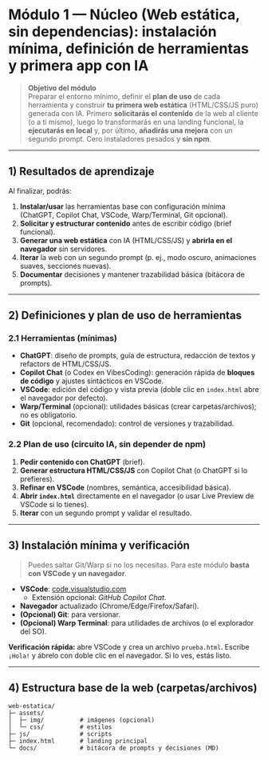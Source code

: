 # Módulo 1 — Núcleo (Web estática, sin dependencias): instalación mínima, definición de herramientas y primera app con IA
> **Objetivo del módulo**  
> Preparar el entorno mínimo, definir el **plan de uso** de cada herramienta y construir **tu primera web estática** (HTML/CSS/JS puro) generada con IA. Primero **solicitarás el contenido** de la web al cliente (o a ti mismo), luego lo transformarás en una landing funcional, la **ejecutarás en local** y, por último, **añadirás una mejora** con un segundo prompt. Cero instaladores pesados y **sin npm**.

---

## 1) Resultados de aprendizaje
Al finalizar, podrás:
1. **Instalar/usar** las herramientas base con configuración mínima (ChatGPT, Copilot Chat, VSCode, Warp/Terminal, Git opcional).  
2. **Solicitar y estructurar contenido** antes de escribir código (brief funcional).  
3. **Generar una web estática** con IA (HTML/CSS/JS) y **abrirla en el navegador** sin servidores.  
4. **Iterar** la web con un segundo prompt (p. ej., modo oscuro, animaciones suaves, secciones nuevas).  
5. **Documentar** decisiones y mantener trazabilidad básica (bitácora de prompts).

---

## 2) Definiciones y plan de uso de herramientas
### 2.1 Herramientas (mínimas)
- **ChatGPT**: diseño de prompts, guía de estructura, redacción de textos y refactors de HTML/CSS/JS.  
- **Copilot Chat** (o Codex en VibesCoding): generación rápida de **bloques de código** y ajustes sintácticos en VSCode.  
- **VSCode**: edición del código y vista previa (doble clic en `index.html` abre el navegador por defecto).  
- **Warp/Terminal** (opcional): utilidades básicas (crear carpetas/archivos); no es obligatorio.  
- **Git** (opcional, recomendado): control de versiones y trazabilidad.

### 2.2 Plan de uso (circuito IA, sin depender de npm)
1. **Pedir contenido con ChatGPT** (brief).  
2. **Generar estructura HTML/CSS/JS** con Copilot Chat (o ChatGPT si lo prefieres).  
3. **Refinar en VSCode** (nombres, semántica, accesibilidad básica).  
4. **Abrir `index.html`** directamente en el navegador (o usar Live Preview de VSCode si lo tienes).  
5. **Iterar** con un segundo prompt y validar el resultado.

---

## 3) Instalación mínima y verificación
> Puedes saltar Git/Warp si no los necesitas. Para este módulo **basta con VSCode y un navegador**.
- **VSCode**: [code.visualstudio.com](https://code.visualstudio.com/)  
  - Extensión opcional: *GitHub Copilot Chat*.  
- **Navegador** actualizado (Chrome/Edge/Firefox/Safari).  
- **(Opcional) Git**: para versionar.  
- **(Opcional) Warp Terminal**: para utilidades de archivos (o el explorador del SO).

**Verificación rápida:** abre VSCode y crea un archivo `prueba.html`. Escribe `¡Hola!` y ábrelo con doble clic en el navegador. Si lo ves, estás listo.

---

## 4) Estructura base de la web (carpetas/archivos)
```text
web-estatica/
├─ assets/
│  ├─ img/          # imágenes (opcional)
│  └─ css/          # estilos
├─ js/              # scripts
├─ index.html       # landing principal
└─ docs/            # bitácora de prompts y decisiones (MD)
